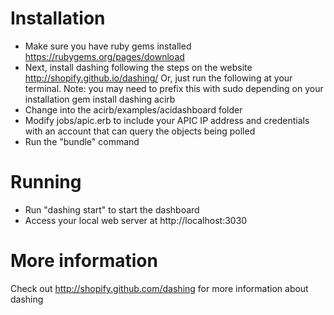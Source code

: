 # Installation
- Make sure you have ruby gems installed https://rubygems.org/pages/download
- Next, install dashing following the steps on the website http://shopify.github.io/dashing/
  Or, just run the following at your terminal. Note: you may need to prefix this with sudo depending on your installation
    gem install dashing acirb
- Change into the acirb/examples/acidashboard folder
- Modify jobs/apic.erb to include your APIC IP address and credentials with an account that can query the objects being polled
- Run the "bundle" command

# Running
- Run "dashing start" to start the dashboard
- Access your local web server at http://localhost:3030

# More information
Check out http://shopify.github.com/dashing for more information about dashing
